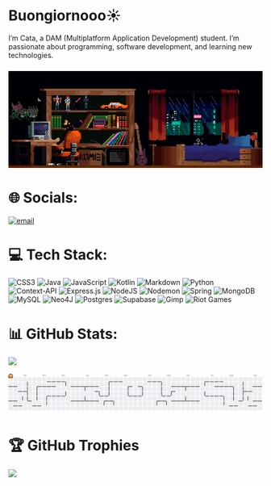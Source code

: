 # Buongiornooo☀️
I’m Cata, a DAM (Multiplatform Application Development) student.
I’m passionate about programming, software development, and learning new technologies.
###
![Mi gif](https://raw.githubusercontent.com/CataGenovese/CataGenovese/main/assets/github.gif)


# 🌐 Socials:
[![email](https://img.shields.io/badge/Email-D14836?logo=gmail&logoColor=white)](mailto:catagenovesee@gmail.com) 

# 💻 Tech Stack:
![CSS3](https://img.shields.io/badge/css3-%231572B6.svg?style=for-the-badge&logo=css3&logoColor=white) ![Java](https://img.shields.io/badge/java-%23ED8B00.svg?style=for-the-badge&logo=openjdk&logoColor=white) ![JavaScript](https://img.shields.io/badge/javascript-%23323330.svg?style=for-the-badge&logo=javascript&logoColor=%23F7DF1E) ![Kotlin](https://img.shields.io/badge/kotlin-%237F52FF.svg?style=for-the-badge&logo=kotlin&logoColor=white) ![Markdown](https://img.shields.io/badge/markdown-%23000000.svg?style=for-the-badge&logo=markdown&logoColor=white) ![Python](https://img.shields.io/badge/python-3670A0?style=for-the-badge&logo=python&logoColor=ffdd54) ![Context-API](https://img.shields.io/badge/Context--Api-000000?style=for-the-badge&logo=react) ![Express.js](https://img.shields.io/badge/express.js-%23404d59.svg?style=for-the-badge&logo=express&logoColor=%2361DAFB) ![NodeJS](https://img.shields.io/badge/node.js-6DA55F?style=for-the-badge&logo=node.js&logoColor=white) ![Nodemon](https://img.shields.io/badge/NODEMON-%23323330.svg?style=for-the-badge&logo=nodemon&logoColor=%BBDEAD) ![Spring](https://img.shields.io/badge/spring-%236DB33F.svg?style=for-the-badge&logo=spring&logoColor=white) ![MongoDB](https://img.shields.io/badge/MongoDB-%234ea94b.svg?style=for-the-badge&logo=mongodb&logoColor=white) ![MySQL](https://img.shields.io/badge/mysql-4479A1.svg?style=for-the-badge&logo=mysql&logoColor=white) ![Neo4J](https://img.shields.io/badge/Neo4j-008CC1?style=for-the-badge&logo=neo4j&logoColor=white) ![Postgres](https://img.shields.io/badge/postgres-%23316192.svg?style=for-the-badge&logo=postgresql&logoColor=white) ![Supabase](https://img.shields.io/badge/Supabase-3ECF8E?style=for-the-badge&logo=supabase&logoColor=white) ![Gimp](https://img.shields.io/badge/Gimp-657D8B?style=for-the-badge&logo=gimp&logoColor=FFFFFF) ![Riot Games](https://img.shields.io/badge/riotgames-D32936.svg?style=for-the-badge&logo=riotgames&logoColor=white)
# 📊 GitHub Stats:

![](https://nirzak-streak-stats.vercel.app/?user=Catagenovese&theme=dark&hide_border=true)<br/>


<picture>
  <source media="(prefers-color-scheme: dark)" srcset="https://raw.githubusercontent.com/CataGenovese/CataGenovese/output/pacman-contribution-graph-dark.svg">
  <source media="(prefers-color-scheme: light)" srcset="https://raw.githubusercontent.com/CataGenovese/CataGenovese/output/pacman-contribution-graph.svg">
  <img alt="pacman contribution graph" src="https://raw.githubusercontent.com/CataGenovese/CataGenovese/output/pacman-contribution-graph.svg">
</picture>


# 🏆 GitHub Trophies
![](https://github-profile-trophy.vercel.app/?username=Catagenovese&theme=radical&no-frame=true&no-bg=false&margin-w=4)








